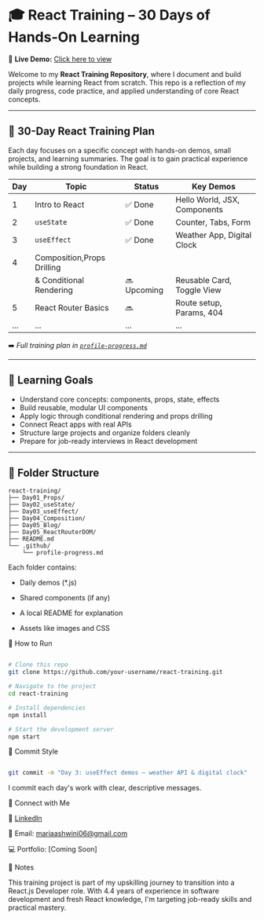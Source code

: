 # 🎓 React Training – 30 Days of Hands-On Learning

🔗 **Live Demo:** [Click here to view](https://mariaashwini.github.io/react-training/)

Welcome to my **React Training Repository**, where I document and build projects while learning React from scratch. This repo is a reflection of my daily progress, code practice, and applied understanding of core React concepts.

---

## 📅 30-Day React Training Plan

Each day focuses on a specific concept with hands-on demos, small projects, and learning summaries. The goal is to gain practical experience while building a strong foundation in React.

| Day | Topic                        | Status       | Key Demos                      |
|-----|-----------------------------|---------------|--------------------------------|
| 1   | Intro to React              | ✅ Done       | Hello World, JSX, Components   |
| 2   | `useState`                  | ✅ Done       | Counter, Tabs, Form            |
| 3   | `useEffect`                 | ✅ Done       | Weather App, Digital Clock     |
| 4   | Composition,Props Drilling  |                |                                |
|     |   & Conditional Rendering   | 🔜 Upcoming   | Reusable Card, Toggle View     |
| 5   | React Router Basics         | 🔜            | Route setup, Params, 404       |
| ... | ...                         | ...            | ...                            |

➡️ *Full training plan in [`profile-progress.md`](./.github/profile-progress.md)*

---

## 🧠 Learning Goals

- Understand core concepts: components, props, state, effects
- Build reusable, modular UI components
- Apply logic through conditional rendering and props drilling
- Connect React apps with real APIs
- Structure large projects and organize folders cleanly
- Prepare for job-ready interviews in React development

---

## 📁 Folder Structure

```text
react-training/
├── Day01_Props/
├── Day02_useState/
├── Day03_useEffect/
├── Day04_Composition/
├── Day05_Blog/
├── Day05_ReactRouterDOM/
├── README.md
└── .github/
    └── profile-progress.md
```    

Each folder contains:

- Daily demos (*.js)

- Shared components (if any)

- A local README for explanation

- Assets like images and CSS

🚀 How to Run

```bash

# Clone this repo
git clone https://github.com/your-username/react-training.git

# Navigate to the project
cd react-training

# Install dependencies
npm install

# Start the development server
npm start
```

🧾 Commit Style

```bash

git commit -m "Day 3: useEffect demos – weather API & digital clock"
```
I commit each day's work with clear, descriptive messages.

🔗 Connect with Me

💼 [LinkedIn](https://linkedin.com/in/maria-ashwini)

📧 Email: mariaashwini06@gmail.com

💻 Portfolio: [Coming Soon]

📌 Notes

This training project is part of my upskilling journey to transition into a React.js Developer role. With 4.4 years of experience in software development and fresh React knowledge, I'm targeting job-ready skills and practical mastery.


